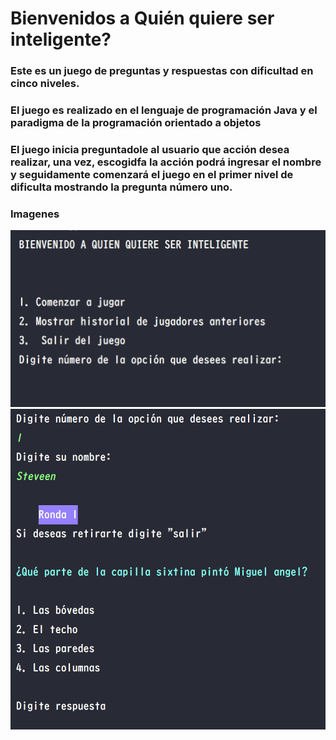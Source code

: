 # Bienvenidos a Quién quiere ser inteligente?

### Este es un juego de preguntas y respuestas con dificultad en cinco niveles.

### El juego es realizado en el lenguaje de programación Java y el paradigma de la programación orientado a objetos

### El juego inicia preguntadole al usuario que acción desea realizar, una vez, escogidfa la acción podrá ingresar el nombre y seguidamente comenzará el juego en el primer nivel de dificulta mostrando la pregunta número uno.

### Imagenes
![](images/01.png)
![](images/02.png)

